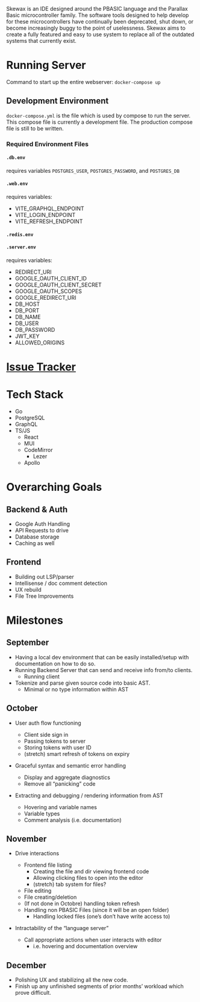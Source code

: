 Skewax is an IDE designed around the PBASIC language and the Parallax Basic microcontroller family. The software tools designed to help develop for these microcontrollers have continually been deprecated, shut down, or become increasingly buggy to the point of uselessness. Skewax aims to create a fully featured and easy to use system to replace all of the outdated systems that currently exist.

# Running Server

Command to start up the entire webserver:
`docker-compose up`

## Development Environment

`docker-compose.yml` is the file which is used by compose to run the server.
This compose file is currently a development file. The production compose file is still to be written.

### Required Environment Files
#### `.db.env`
requires variables `POSTGRES_USER`, `POSTGRES_PASSWORD`, and `POSTGRES_DB`

#### `.web.env`
requires variables:
- VITE_GRAPHQL_ENDPOINT
- VITE_LOGIN_ENDPOINT
- VITE_REFRESH_ENDPOINT

#### `.redis.env`

#### `.server.env`
requires variables: 
- REDIRECT_URI
- GOOGLE_OAUTH_CLIENT_ID
- GOOGLE_OAUTH_CLIENT_SECRET
- GOOGLE_OAUTH_SCOPES
- GOOGLE_REDIRECT_URI
- DB_HOST
- DB_PORT
- DB_NAME
- DB_USER
- DB_PASSWORD
- JWT_KEY
- ALLOWED_ORIGINS

# [Issue Tracker](https://trello.com/b/TZLNcQoT)

# Tech Stack

- Go
- PostgreSQL
- GraphQL
- TS/JS
    - React
    - MUI
    - CodeMirror
        - Lezer
    - Apollo

# Overarching Goals
## Backend & Auth


- Google Auth Handling
- API Requests to drive
- Database storage 
- Caching as well

## Frontend 
- Building out LSP/parser
- Intellisense / doc comment detection
- UX rebuild
- File Tree Improvements

# Milestones

## September

- Having a local dev environment that can be easily installed/setup with documentation on how to do so.
- Running Backend Server that can send and receive info from/to clients.
    - Running client
- Tokenize and parse given source code into basic AST.
    - Minimal or no type information within AST


## October

- User auth flow functioning
    - Client side sign in
    - Passing tokens to server
    - Storing tokens with user ID 
    - (stretch) smart refresh of tokens on expiry

- Graceful syntax and semantic error handling
    - Display and aggregate diagnostics
    - Remove all “panicking” code

- Extracting and debugging / rendering information from AST
    - Hovering and variable names
    - Variable types
    - Comment analysis (i.e. documentation)

## November


- Drive interactions
    - Frontend file listing
        - Creating the file and dir viewing frontend code
        - Allowing clicking files to open into the editor
        - (stretch) tab system for files?
    - File editing
    - File creating/deletion
    - (If not done in Octobre) handling token refresh
    - Handling non PBASIC Files (since it will be an open folder)
        - Handling locked files (one’s don’t have write access to)
 
- Intractability of the “language server”
    - Call appropriate actions when user interacts with editor
        - i.e. hovering and documentation overview


## December

- Polishing UX and stabilizing all the new code.
- Finish up any unfinished segments of prior months’ workload which prove difficult.

